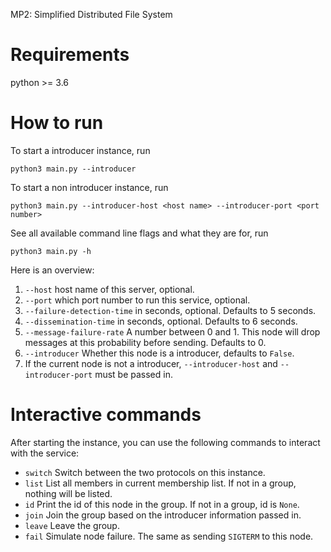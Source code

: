 MP2: Simplified Distributed File System

# Requirements
python \>= 3.6

# How to run
To start a introducer instance, run
```
python3 main.py --introducer
```

To start a non introducer instance, run
```
python3 main.py --introducer-host <host name> --introducer-port <port number>
```

See all available command line flags and what they are for, run
```
python3 main.py -h
```

Here is an overview:
1. `--host` host name of this server, optional.
2. `--port` which port number to run this service, optional.
3. `--failure-detection-time` in seconds, optional. Defaults to 5 seconds.
4. `--dissemination-time` in seconds, optional. Defaults to 6 seconds.
5. `--message-failure-rate` A number between 0 and 1. This node will drop messages at this probability before sending. Defaults to 0.
6. `--introducer` Whether this node is a introducer, defaults to `False`.
7. If the current node is not a introducer, `--introducer-host` and `--introducer-port` must be passed in.

# Interactive commands
After starting the instance, you can use the following commands to interact with the service:
- `switch` Switch between the two protocols on this instance.
- `list` List all members in current membership list. If not in a group, nothing will be listed.
- `id` Print the id of this node in the group. If not in a group, id is `None`.
- `join` Join the group based on the introducer information passed in.
- `leave` Leave the group.
- `fail` Simulate node failure. The same as sending `SIGTERM` to this node.